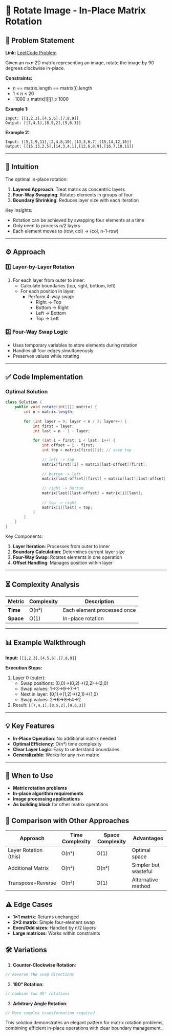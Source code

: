 # 🚀 Rotate Image - In-Place Matrix Rotation

## 📜 Problem Statement
**Link:** [LeetCode Problem](https://leetcode.com/problems/rotate-image/)

Given an n×n 2D matrix representing an image, rotate the image by 90 degrees clockwise in-place.

**Constraints:**
- n == matrix.length == matrix[i].length
- 1 ≤ n ≤ 20
- -1000 ≤ matrix[i][j] ≤ 1000

**Example 1:**
```text
Input: [[1,2,3],[4,5,6],[7,8,9]]
Output: [[7,4,1],[8,5,2],[9,6,3]]
```

**Example 2:**
```text
Input: [[5,1,9,11],[2,4,8,10],[13,3,6,7],[15,14,12,16]]
Output: [[15,13,2,5],[14,3,4,1],[12,6,8,9],[16,7,10,11]]
```

---

## 🧠 Intuition
The optimal in-place rotation:
1. **Layered Approach**: Treat matrix as concentric layers
2. **Four-Way Swapping**: Rotates elements in groups of four
3. **Boundary Shrinking**: Reduces layer size with each iteration

Key Insights:
- Rotation can be achieved by swapping four elements at a time
- Only need to process n/2 layers
- Each element moves to (row, col) → (col, n-1-row)

---

## ⚙️ Approach
### **1️⃣ Layer-by-Layer Rotation**
1. For each layer from outer to inner:
   - Calculate boundaries (top, right, bottom, left)
   - For each position in layer:
     - Perform 4-way swap:
       - Right → Top
       - Bottom → Right
       - Left → Bottom
       - Top → Left

### **2️⃣ Four-Way Swap Logic**
- Uses temporary variables to store elements during rotation
- Handles all four edges simultaneously
- Preserves values while rotating

---

## ✅ Code Implementation

### Optimal Solution
```java
class Solution {
    public void rotate(int[][] matrix) {
        int n = matrix.length;
        
        for (int layer = 0; layer < n / 2; layer++) {
            int first = layer;
            int last = n - 1 - layer;
            
            for (int i = first; i < last; i++) {
                int offset = i - first;
                int top = matrix[first][i]; // save top
                
                // left -> top
                matrix[first][i] = matrix[last-offset][first];
                
                // bottom -> left
                matrix[last-offset][first] = matrix[last][last-offset];
                
                // right -> bottom
                matrix[last][last-offset] = matrix[i][last];
                
                // top -> right
                matrix[i][last] = top;
            }
        }
    }
}
```

Key Components:
1. **Layer Iteration**: Processes from outer to inner
2. **Boundary Calculation**: Determines current layer size
3. **Four-Way Swap**: Rotates elements in one operation
4. **Offset Handling**: Manages position within layer

---

## ⏳ Complexity Analysis
| Metric          | Complexity | Description |
|-----------------|------------|-------------|
| **Time**        | O(n²)      | Each element processed once |
| **Space**       | O(1)       | In-place rotation |

---

## 📊 Example Walkthrough

**Input:** `[[1,2,3],[4,5,6],[7,8,9]]`

**Execution Steps:**
1. Layer 0 (outer):
   - Swap positions: (0,0)→(0,2)→(2,2)→(2,0)
   - Swap values: 1→3→9→7→1
   - Next in layer: (0,1)→(1,2)→(2,1)→(1,0)
   - Swap values: 2→6→8→4→2
2. Result: `[[7,4,1],[8,5,2],[9,6,3]]`

---

## 💡 Key Features
- **In-Place Operation**: No additional matrix needed
- **Optimal Efficiency**: O(n²) time complexity
- **Clear Layer Logic**: Easy to understand boundaries
- **Generalizable**: Works for any n×n matrix

---

## 🚀 When to Use
- **Matrix rotation problems**
- **In-place algorithm requirements**
- **Image processing applications**
- **As building block** for other matrix operations

## 🔄 Comparison with Other Approaches
| Approach         | Time Complexity | Space Complexity | Advantages |
|-----------------|-----------------|------------------|------------|
| Layer Rotation (this) | O(n²)    | O(1)             | Optimal space |
| Additional Matrix | O(n²)    | O(n²)           | Simpler but wasteful |
| Transpose+Reverse | O(n²)    | O(1)             | Alternative method |

## ⚠️ Edge Cases
- **1×1 matrix**: Returns unchanged
- **2×2 matrix**: Simple four-element swap
- **Even/Odd sizes**: Handled by n/2 layers
- **Large matrices**: Works within constraints

## 🛠 Variations
1. **Counter-Clockwise Rotation**:
```java
// Reverse the swap directions
```

2. **180° Rotation**:
```java
// Combine two 90° rotations
```

3. **Arbitrary Angle Rotation**:
```java
// More complex transformation required
```

This solution demonstrates an elegant pattern for matrix rotation problems, combining efficient in-place operations with clear boundary management.